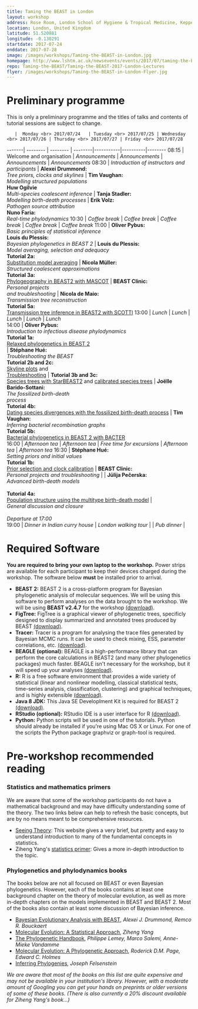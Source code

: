 ```yaml
---
title: Taming the BEAST in London
layout: workshop
address: Rose Room, London School of Hygiene & Tropical Medicine, Keppel Street
location: London, United Kingdom
latitude: 51.520881
longitude: -0.130291
startdate: 2017-07-24
enddate: 2017-07-28
image: /images/workshops/Taming-the-BEAST-in-London.jpg
homepage: http://www.lshtm.ac.uk/newsevents/events/2017/07/taming-the-beast-2017
repo: Taming-the-BEAST/Taming-the-BEAST-2017-London-Lectures
flyer: /images/workshops/Taming-the-BEAST-in-London-Flyer.jpg
---
```



# Preliminary programme

This is only a preliminary programme and the titles of talks and contents of tutorial sessions are subject to change. 

       |  Monday <br> 2017/07/24   | Tuesday <br> 2017/07/25 | Wednesday <br> 2017/07/26 | Thursday <br> 2017/07/27 | Friday <br> 2017/07/28 
-------| -------- | -------- | --------|-----------|----------|--------
08:15  | Welcome and organisation | _Announcements_ | _Announcements_ | _Announcements_ | _Announcements_ 
08:30  | _Introduction of instructors and participants_ |  **Alexei Drummond:** <br> _Tree priors, clocks and skylines_ |  **Tim Vaughan:** <br> _Modelling structured populations_ <br> **Huw Ogilvie** <br>_Multi-species coalescent inference_ |  **Tanja Stadler:** <br> _Modelling birth-death processes_ | **Erik Volz:** <br> _Pathogen source attribution_ <br>  **Nuno Faria:** <br> _Real-time phylodynamics_
10:30  | _Coffee break_ | _Coffee break_ | _Coffee break_ | _Coffee break_ | _Coffee break_ 
11:00  | **Oliver Pybus:** <br> _Basic principles of statistical inference_ <br> **Louis du Plessis:** <br> _Bayesian phylogenetics in BEAST 2_  |  **Louis du Plessis:** <br> _Model averaging, selection and adequacy_ <br>  **Tutorial 2a:** <br> [Substitution model averaging](/tutorials/Substitution-model-averaging)  |  **Nicola Müller:** <br> _Structured coalescent  approximations_ <br> **Tutorial 3a:** <br> [Phylogeography in BEAST2 with MASCOT](/tutorials/Mascot-Tutorial/)  |  **BEAST Clinic:** <br> _Personal projects <br> and troubleshooting_      | **Nicola de Maio:** <br> _Transmission tree reconstruction_ <br> **Tutorial 5a:** <br> [Transmission tree inference in BEAST2 with SCOTTI](/tutorials/SCOTTI-Tutorial/)
13:00  | _Lunch_       | _Lunch_       | _Lunch_      | _Lunch_        | _Lunch_      
14:00  | **Oliver Pybus:** <br> _Introduction to infectious disease phylodynamics_ <br> **Tutorial 1a:** <br> [Relaxed phylogenetics in BEAST 2](/tutorials/Introduction-to-BEAST2/) <br> | **Stéphane Hué:** <br> _Troubleshooting the BEAST_ <br> **Tutorial 2b and 2c:** <br> [Skyline plots](/tutorials/Skyline-plots/) and <br> [Troubleshooting](/tutorials/Troubleshooting)  |  **Tutorial 3b and 3c:** <br> [Species trees with StarBEAST2](/tutorials/species-tree-clocks/) and [calibrated species trees](/tutorials/calibrated-species-trees/)    | **Joëlle Barido-Sottani:** <br> _The fossilized birth-death<br>process_ <br> **Tutorial 4b:** <br> [Dating species divergences with the fossilized birth-death process](/tutorials/FBD-tutorial/) | **Tim Vaughan:** <br> _Inferring bacterial recombination graphs_ <br> **Tutorial 5b:** <br> [Bacterial phylogenetics in BEAST 2 with BACTER](/tutorials/Bacter-Tutorial)  
16:00  | _Afternoon tea_ | _Afternoon tea_ |  _Free time for excursions_      | _Afternoon tea_         | _Afternoon tea_ 
16:30  | **Stéphane Hué:** <br> _Setting priors and initial values_ <br> **Tutorial 1b:** <br> [Prior selection and clock calibration](/tutorials/Prior-selection/)   | **BEAST Clinic:** <br> _Personal projects and troubleshooting_      |      | **Jūlija Pečerska:** <br> _Advanced birth-death models_ <br><br> **Tutorial 4a:** <br> [Population structure using the multitype birth-death model](/tutorials/Structured-birth-death-model/)  |  <br> _General discussion and closure_ <br><br> _Departure at 17:00_     
19:00         | *Dinner in Indian curry house* | *London walking tour* | | *Pub dinner* |      


# Required Software

**You are required to bring your own laptop to the workshop.** Power strips are available for each participant to keep their devices charged during the workshop. The software below **must** be installed prior to arrival. 

- **BEAST 2:** BEAST 2 is a cross-platform program for Bayesian phylogenetic analysis of molecular sequences. We will be using this software to perform analyses on the data brought to the workshop. We will be using **BEAST v2.4.7** for the workshop [(download)](http://beast2.org/).
- **FigTree:** FigTree is a graphical viewer of phylogenetic trees, specificly designed to display summarized and annotated trees produced by BEAST [(download)](http://tree.bio.ed.ac.uk/software/figtree/).
- **Tracer:** Tracer is a program for analysing the trace files generated by Bayesian MCMC runs. It can be used to check mixing, ESS, parameter correlations, etc. [(download)](http://tree.bio.ed.ac.uk/software/tracer/).
- **BEAGLE (optional):** BEAGLE is a high-performance library that can perform the core calculations in BEAST2 (and many other phylogenetics packages) much faster. BEAGLE isn't necessary for the workshop, but it will speed up your analyses [(download)](http://beast.bio.ed.ac.uk/beagle).
- **R:** R is a free software environment that provides a wide variety of statistical (linear and nonlinear modelling, classical statistical tests, time-series analysis, classification, clustering) and graphical techniques, and is highly extensible [(download)](https://www.r-project.org/).
- **Java 8 JDK:** This Java SE Developlment Kit is required for BEAST 2 [(download)](http://www.oracle.com/technetwork/java/javase/downloads/jdk8-downloads-2133151.html).
- **RStudio (optional):** RStudio IDE is a user interface for R [(download)](https://www.rstudio.com/).
- **Python:** Python scripts will be used in one of the tutorials. Python should already be installed if you're using Mac OS X or Linux. For one of the scripts the Python package graphviz or graph-tool is required.



# Pre-workshop recommended reading


### Statistics and mathematics primers

We are aware that some of the workshop participants do not have a mathematical background and may have difficulty understanding some of the theory. The two links below can help to refresh the basic concepts, but are by no means meant to be comprehensive resources.

- [Seeing Theory](http://students.brown.edu/seeing-theory/index.html): This website gives a very brief, but pretty and easy to understand introduction to many of the fundamental concepts in statistics. 
- Ziheng Yang's [statistics primer](http://abacus.gene.ucl.ac.uk/PPS/PrimerProbabilityStatistics.pdf): Gives a more in-depth introduction to the topic.

### Phylogenetics and phylodynamics books

The books below are not all focused on BEAST or even Bayesian phylogenetics. However, each of the books contains at least one background chapter on the theory of molecular evolution, as well as more in-depth chapters on the models implemented in BEAST and BEAST 2. Most of the books also contain at least some discussion of Bayesian inference.

- [Bayesian Evolutionary Analysis with BEAST](https://www.beast2.org/book/), _Alexei J. Drummond, Remco R. Bouckaert_
- [Molecular Evolution: A Statistical Approach](http://abacus.gene.ucl.ac.uk/MESA/), _Ziheng Yang_
- [The Phylogenetic Handbook](http://www.cambridge.org/catalogue/catalogue.asp?isbn=9780521877107), _Philippe Lemey, Marco Salemi, Anne-Mieke Vandamme_
- [Molecular Evolution: A Phylogenetic Approach](http://eu.wiley.com/WileyCDA/WileyTitle/productCd-0865428891.html), _Roderick D.M. Page, Edward C. Holmes_
- [Inferring Phylogenies](https://www.amazon.co.uk/Inferring-Phylogenies-Joseph-Felsenstein/dp/0878931775), _Joseph Felsenstein_

_We are aware that most of the books on this list are quite expensive and may not be available in your institution's library. However, with a moderate amount of Googling you can get your hands on preprints or older versions of some of these books. (There is also currently a 20% discount available for Ziheng Yang's book...)_
